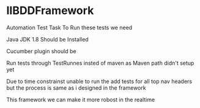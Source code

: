# IIBDDFramework

Automation Test Task To Run these tests we need

Java JDK 1.8 Should be Installed

Cucumber plugin should be 

Run tests through TestRunnes insted of maven as Maven path didn't setup yet

Due to time constrainst unable to run the add tests for all top nav headers but the process is same as i designed in the framework

This framework we can make it more robost in the realtime
